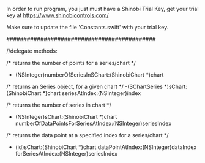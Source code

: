 

In order to run program, you just must have a Shinobi Trial Key, get your trial key at https://www.shinobicontrols.com/


Make sure to update the file 'Constants.swift' with your trial key.

############################################

//delegate methods:

/* returns the number of points for a series/chart */
- (NSInteger)numberOfSeriesInSChart:(ShinobiChart *)chart


/* returns an Series object, for a given chart */
-(SChartSeries *)sChart:(ShinobiChart *)chart seriesAtIndex:(NSInteger)index 


/* returns the number of series in chart */
- (NSInteger)sChart:(ShinobiChart *)chart numberOfDataPointsForSeriesAtIndex:(NSInteger)seriesIndex


/* returns the data point at a specified index for a series/chart */
- (id<SChartData>)sChart:(ShinobiChart *)chart dataPointAtIndex:(NSInteger)dataIndex forSeriesAtIndex:(NSInteger)seriesIndex


